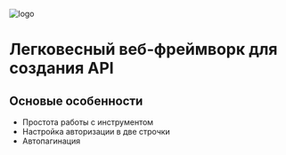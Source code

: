 ![logo](https://github.com/user-attachments/assets/136cf449-f3d3-4214-82fe-0cb8a56b0d8b)
# Легковесный веб-фреймворк для создания API

## Основые особенности
- Простота работы с инструментом
- Настройка авторизации в две строчки
- Автопагинация
